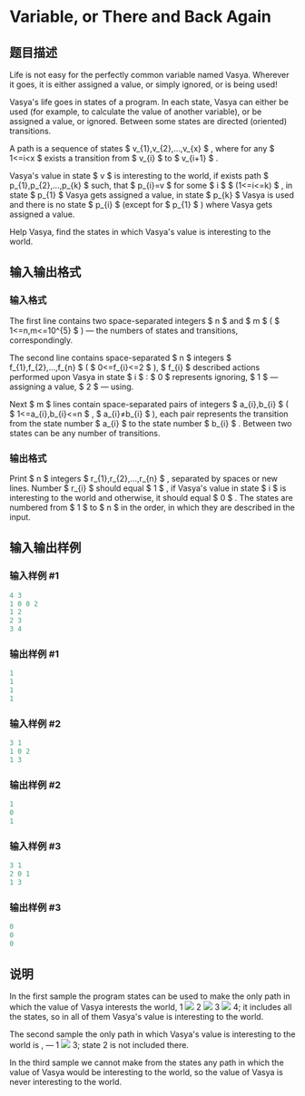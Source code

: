 # Variable, or There and Back Again

## 题目描述

Life is not easy for the perfectly common variable named Vasya. Wherever it goes, it is either assigned a value, or simply ignored, or is being used!

Vasya's life goes in states of a program. In each state, Vasya can either be used (for example, to calculate the value of another variable), or be assigned a value, or ignored. Between some states are directed (oriented) transitions.

A path is a sequence of states $ v_{1},v_{2},...,v_{x} $ , where for any $ 1<=i&lt;x $ exists a transition from $ v_{i} $ to $ v_{i+1} $ .

Vasya's value in state $ v $ is interesting to the world, if exists path $ p_{1},p_{2},...,p_{k} $ such, that $ p_{i}=v $ for some $ i $ $ (1<=i<=k) $ , in state $ p_{1} $ Vasya gets assigned a value, in state $ p_{k} $ Vasya is used and there is no state $ p_{i} $ (except for $ p_{1} $ ) where Vasya gets assigned a value.

Help Vasya, find the states in which Vasya's value is interesting to the world.

## 输入输出格式

### 输入格式

The first line contains two space-separated integers $ n $ and $ m $ ( $ 1<=n,m<=10^{5} $ ) — the numbers of states and transitions, correspondingly.

The second line contains space-separated $ n $ integers $ f_{1},f_{2},...,f_{n} $ ( $ 0<=f_{i}<=2 $ ), $ f_{i} $ described actions performed upon Vasya in state $ i $ : $ 0 $ represents ignoring, $ 1 $ — assigning a value, $ 2 $ — using.

Next $ m $ lines contain space-separated pairs of integers $ a_{i},b_{i} $ ( $ 1<=a_{i},b_{i}<=n $ , $ a_{i}≠b_{i} $ ), each pair represents the transition from the state number $ a_{i} $ to the state number $ b_{i} $ . Between two states can be any number of transitions.

### 输出格式

Print $ n $ integers $ r_{1},r_{2},...,r_{n} $ , separated by spaces or new lines. Number $ r_{i} $ should equal $ 1 $ , if Vasya's value in state $ i $ is interesting to the world and otherwise, it should equal $ 0 $ . The states are numbered from $ 1 $ to $ n $ in the order, in which they are described in the input.

## 输入输出样例

### 输入样例 #1

```cpp
4 3
1 0 0 2
1 2
2 3
3 4

```
### 输出样例 #1

```cpp
1
1
1
1

```
### 输入样例 #2

```cpp
3 1
1 0 2
1 3

```
### 输出样例 #2

```cpp
1
0
1

```
### 输入样例 #3

```cpp
3 1
2 0 1
1 3

```
### 输出样例 #3

```cpp
0
0
0

```
## 说明

In the first sample the program states can be used to make the only path in which the value of Vasya interests the world, 1 ![](https://cdn.luogu.com.cn/upload/vjudge_pic/CF164A/355fee5161a1808ee95ea5dc6d815d4071657131.png) 2 ![](https://cdn.luogu.com.cn/upload/vjudge_pic/CF164A/355fee5161a1808ee95ea5dc6d815d4071657131.png) 3 ![](https://cdn.luogu.com.cn/upload/vjudge_pic/CF164A/355fee5161a1808ee95ea5dc6d815d4071657131.png) 4; it includes all the states, so in all of them Vasya's value is interesting to the world.

The second sample the only path in which Vasya's value is interesting to the world is , — 1 ![](https://cdn.luogu.com.cn/upload/vjudge_pic/CF164A/355fee5161a1808ee95ea5dc6d815d4071657131.png) 3; state 2 is not included there.

In the third sample we cannot make from the states any path in which the value of Vasya would be interesting to the world, so the value of Vasya is never interesting to the world.

